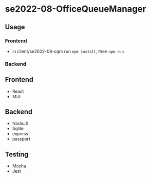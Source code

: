 # se2022-08-OfficeQueueManager

## Usage

### Frontend
- in client/se2022-08-oqm run `npm install`, then `npm run`

### Backend


## Frontend
- React
- MUI

## Backend
- NodeJS
- Sqlite
- express
- passport

## Testing
- Mocha
- Jest
